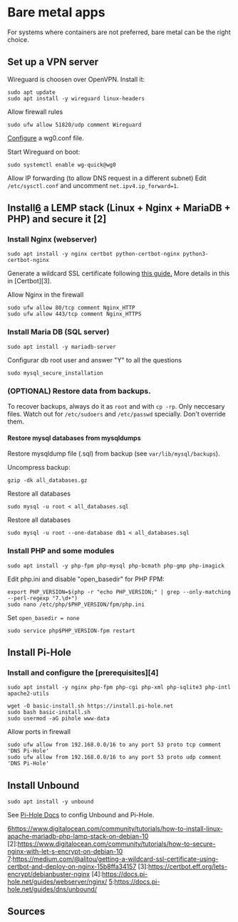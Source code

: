 # Bare metal apps
For systems where containers are not preferred, bare metal can be the right choice.


## Set up a VPN server
Wireguard is choosen over OpenVPN. Install it:
```
sudo apt update
sudo apt install -y wireguard linux-headers
```

Allow firewall rules
```
sudo ufw allow 51820/udp comment Wireguard
```

[Configure][1] a wg0.conf file. 

Start Wireguard on boot:
```
sudo systemctl enable wg-quick@wg0
```

Allow IP forwarding (to allow DNS request in a different subnet)
Edit `/etc/sysctl.conf` and uncomment `net.ipv4.ip_forward=1`.


## Install[6] a LEMP stack (Linux + Nginx + MariaDB + PHP) and secure it [2]
### Install Nginx (webserver)
```
sudo apt install -y nginx certbot python-certbot-nginx python3-certbot-nginx
```

Generate a wildcard SSL certificate following [this guide.][7]
More details in this in [Certbot][3].

Allow Nginx in the firewall
```
sudo ufw allow 80/tcp comment Nginx_HTTP
sudo ufw allow 443/tcp comment Nginx_HTTPS
```


### Install Maria DB (SQL server)
```
sudo apt install -y mariadb-server
```

Configurar db root user and answer "Y" to all the questions
```
sudo mysql_secure_installation
```

###  (OPTIONAL) Restore data from backups.
To recover backups, always do it as `root` and with `cp -rp`. Only neccesary files. Watch out for `/etc/sudoers` and `/etc/passwd` specially. Don't override them.

#### Restore mysql databases from mysqldumps
Restore mysqldump file (.sql) from backup (see `var/lib/mysql/backups`).

Uncompress backup:
```
gzip -dk all_databases.gz
```

Restore all databases
```
sudo mysql -u root < all_databases.sql
```

Restore all databases
```
sudo mysql -u root --one-database db1 < all_databases.sql
```


### Install PHP and some modules
```
sudo apt install -y php-fpm php-mysql php-bcmath php-gmp php-imagick
```

Edit php.ini and disable "open_basedir" for PHP FPM:

```
export PHP_VERSION=$(php -r "echo PHP_VERSION;" | grep --only-matching --perl-regexp "7.\d+")
sudo nano /etc/php/$PHP_VERSION/fpm/php.ini
```
Set ```open_basedir = none```

```
sudo service php$PHP_VERSION-fpm restart
```


## Install Pi-Hole
### Install and configure the [prerequisites][4]
```
sudo apt install -y nginx php-fpm php-cgi php-xml php-sqlite3 php-intl apache2-utils
```

```
wget -O basic-install.sh https://install.pi-hole.net
sudo bash basic-install.sh
sudo usermod -aG pihole www-data
```

Allow ports in firewall
```
sudo ufw allow from 192.168.0.0/16 to any port 53 proto tcp comment 'DNS Pi-Hole'
sudo ufw allow from 192.168.0.0/16 to any port 53 proto udp comment 'DNS Pi-Hole'
```

## Install Unbound
```
sudo apt install -y unbound
```

See [Pi-Hole Docs][5] to config Unbound and Pi-Hole.


[1]:https://www.wireguard.com/quickstart/
[6]https://www.digitalocean.com/community/tutorials/how-to-install-linux-apache-mariadb-php-lamp-stack-on-debian-10
[2]:https://www.digitalocean.com/community/tutorials/how-to-secure-nginx-with-let-s-encrypt-on-debian-10
[7]:https://medium.com/@alitou/getting-a-wildcard-ssl-certificate-using-certbot-and-deploy-on-nginx-15b8ffa34157
[3]:https://certbot.eff.org/lets-encrypt/debianbuster-nginx
[4]:https://docs.pi-hole.net/guides/webserver/nginx/
[5]:https://docs.pi-hole.net/guides/dns/unbound/


## Sources
[5]:https://www.digitalocean.com/community/tutorials/how-to-configure-ssh-key-based-authentication-on-a-linux-server
[6]:https://www.raspberrypi.org/documentation/configuration/security.md
[7]:https://www.digitalocean.com/community/tutorials/how-fail2ban-works-to-protect-services-on-a-linux-server
[8]:https://unix.stackexchange.com/questions/131311/moving-var-home-to-separate-partition
[9]:
[10]:https://www.nuharborsecurity.com/ubuntu-server-hardening-guide-2/


[9]:https://www.digitalocean.com/community/tutorials/how-to-install-linux-apache-mariadb-php-lamp-stack-on-debian-10
